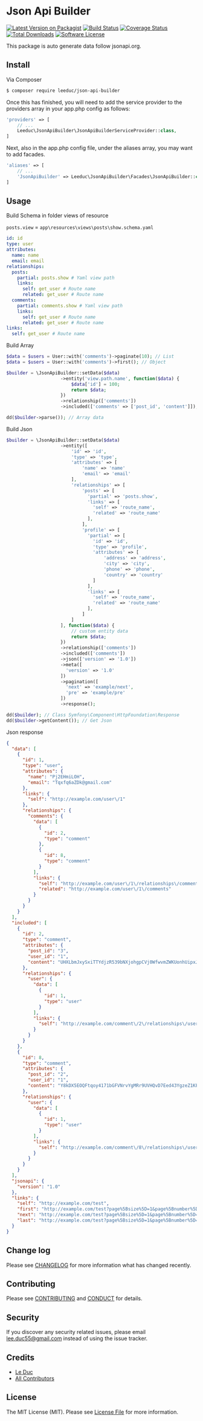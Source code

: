 # Json Api Builder

[![Latest Version on Packagist][ico-version]][link-packagist]
[![Build Status][ico-travis]][link-travis]
[![Coverage Status][ico-coverall]][link-coverrall]
[![Total Downloads][ico-downloads]][link-downloads]
[![Software License][ico-license]](LICENSE.md)
<!-- [![Coverage Status][ico-scrutinizer]][link-scrutinizer] -->
<!-- [![Quality Score][ico-code-quality]][link-code-quality] -->

This package is auto generate data follow jsonapi.org.

## Install


Via Composer

``` bash
$ composer require leeduc/json-api-builder
```

Once this has finished, you will need to add the service provider to the providers array in your app.php config as follows:

``` php
'providers' => [
    // ...
    Leeduc\JsonApiBuilder\JsonApiBuilderServiceProvider::class,
]
```

Next, also in the app.php config file, under the aliases array, you may want to add facades.

``` php
'aliases' => [
    // ...
    'JsonApiBuilder' => Leeduc\JsonApiBuilder\Facades\JsonApiBuilder::class,
]
```

## Usage

Build Schema in folder views of resource

`posts.view` = `app\resources\views\posts\show.schema.yaml`

``` yaml
id: id
type: user
attributes:
  name: name
  email: email
relationships:
  posts:
    partial: posts.show # Yaml view path
    links:
      self: get_user # Route name
      related: get_user # Route name
  comments:
    partial: comments.show # Yaml view path
    links:
      self: get_user # Route name
      related: get_user # Route name
links:
  self: get_user # Route name
```

Build Array

``` php
$data = $users = User::with('comments')->paginate(10); // List
$data = $users = User::with('comments')->first(); // Object

$builder = \JsonApiBuilder::setData($data)
                    ->entity('view.path.name', function($data) {
                        $data['id'] = 100;
                        return $data;
                    })
                    ->relationship(['comments'])
                    ->included(['comments' => ['post_id', 'content']]);

dd($builder->parse()); // Array data
```

Build Json

``` php
$builder = \JsonApiBuilder::setData($data)
                    ->entity([
                        'id' => 'id',
                        'type' => 'type',
                        'attributes' => [
                            'name' => 'name'
                            'email' => 'email'
                        ],
                        'relationships' => [
                            'posts' => [
                              'partial' => 'posts.show',
                              'links' => [
                                'self' => 'route_name',
                                'related' => 'route_name'
                              ],
                            ],
                            'profile' => [
                              'partial' => [
                                'id' => 'id',
                                'type' => 'profile',
                                'attributes' => [
                                    'address' => 'address',
                                    'city' => 'city',
                                    'phone' => 'phone',
                                    'country' => 'country'
                                ]
                              ],
                              'links' => [
                                'self' => 'route_name',
                                'related' => 'route_name'
                              ],
                            ]
                        ]
                    ], function($data) {
                        // custom entity data
                        return $data;
                    })
                    ->relationship(['comments'])
                    ->included(['comments'])
                    ->json(['version' => '1.0'])
                    ->meta([
                      'version' => '1.0'
                    ])
                    ->pagination([
                      'next' => 'example/next',
                      'pre' => 'example/pre'
                    ])
                    ->response();

dd($builder); // Class Symfony\Component\HttpFoundation\Response
dd($builder->getContent()); // Get Json
```

Json response
``` json
{
  "data": [
    {
      "id": 1,
      "type": "user",
      "attributes": {
        "name": "Pj2EHmiLOH",
        "email": "Tqxfq6aZDk@gmail.com"
      },
      "links": {
        "self": "http://example.com/user\/1"
      },
      "relationships": {
        "comments": {
          "data": [
            {
              "id": 2,
              "type": "comment"
            },
            {
              "id": 8,
              "type": "comment"
            }
          ],
          "links": {
            "self": "http://example.com/user\/1\/relationships\/comments",
            "related": "http://example.com/user\/1\/comments"
          }
        }
      }
    }
  ],
  "included": [
    {
      "id": 2,
      "type": "comment",
      "attributes": {
        "post_id": "3",
        "user_id": "1",
        "content": "UHXLbmJxySxiTTYdjzR539bNXjohgpCVj0WfwvmZWKUonhUipxJeHPh0AtTWqIZpzLZfixawJJEQwqILf93Co5edPOrKDfaqvkSQ"
      },
      "relationships": {
        "user": {
          "data": [
            {
              "id": 1,
              "type": "user"
            }
          ],
          "links": {
            "self": "http://example.com/comment\/2\/relationships\/user"
          }
        }
      }
    },
    {
      "id": 8,
      "type": "comment",
      "attributes": {
        "post_id": "2",
        "user_id": "1",
        "content": "Y8kDX5EOQFtqoy4171bGFVNrvYgMRr9UVHQvD7Eed43YgzeZ1KFJipTFCMJVu6rtb4V8Fm14mv2t3aN26CRNgiOqDsGiMPbQyVJF"
      },
      "relationships": {
        "user": {
          "data": [
            {
              "id": 1,
              "type": "user"
            }
          ],
          "links": {
            "self": "http://example.com/comment\/8\/relationships\/user"
          }
        }
      }
    }
  ],
  "jsonapi": {
    "version": "1.0"
  },
  "links": {
    "self": "http://example.com/test",
    "first": "http://example.com/test?page%5Bsize%5D=1&page%5Bnumber%5D=1",
    "next": "http://example.com/test?page%5Bsize%5D=1&page%5Bnumber%5D=2",
    "last": "http://example.com/test?page%5Bsize%5D=1&page%5Bnumber%5D=40"
  }
}
```

## Change log

Please see [CHANGELOG](CHANGELOG.md) for more information what has changed recently.

## Contributing

Please see [CONTRIBUTING](CONTRIBUTING.md) and [CONDUCT](CONDUCT.md) for details.

## Security

If you discover any security related issues, please email lee.duc55@gmail.com instead of using the issue tracker.

## Credits

- [Le Duc][link-author]
- [All Contributors][link-contributors]

## License

The MIT License (MIT). Please see [License File](LICENSE.md) for more information.

[ico-version]: https://img.shields.io/packagist/v/leeduc/json-api-builder.svg?style=flat-square
[ico-license]: https://img.shields.io/badge/license-MIT-brightgreen.svg?style=flat-square
[ico-travis]: https://img.shields.io/travis/leeduc/json-api-builder/master.svg?style=flat-square
[ico-scrutinizer]: https://img.shields.io/scrutinizer/coverage/g/leeduc/json-api-builder.svg?style=flat-square
[ico-code-quality]: https://img.shields.io/scrutinizer/g/leeduc/json-api-builder.svg?style=flat-square
[ico-downloads]: https://img.shields.io/packagist/dt/leeduc/json-api-builder.svg?style=flat-square
[ico-coverall]: https://img.shields.io/coveralls/leeduc/json-api-builder.svg?style=flat-square

[link-packagist]: https://packagist.org/packages/leeduc/json-api-builder
[link-travis]: https://travis-ci.org/leeduc/json-api-builder
[link-scrutinizer]: https://scrutinizer-ci.com/g/leeduc/json-api-builder/code-structure
[link-code-quality]: https://scrutinizer-ci.com/g/leeduc/json-api-builder
[link-downloads]: https://packagist.org/packages/leeduc/json-api-builder
[link-author]: https://github.com/leeduc
[link-contributors]: ../../contributors
[link-coverrall]: https://coveralls.io/github/leeduc/json-api-builder?branch=master
